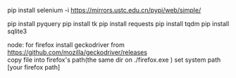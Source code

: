 

pip install selenium -i https://mirrors.ustc.edu.cn/pypi/web/simple/


pip install pyquery 
pip install tk
pip install requests
pip install tqdm
pip install sqlite3 

node:
  for firefox 
  install  geckodriver from https://github.com/mozilla/geckodriver/releases   
  copy file into firefox's path(the  same dir on ./firefox.exe )
  set system path [your firefox path] 
